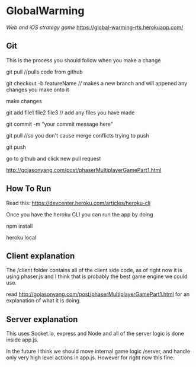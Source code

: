 # GlobalWarming
*Web and iOS strategy game*
https://global-warming-rts.herokuapp.com/
##  Git 
This is the process you should follow when you make a change

git pull //pulls code from github 

git checkout -b featureName // makes a new branch and will appened any changes you make onto it

make changes

git add file1 file2 file3 // add any files you have made

git commit -m "your commit message here"

git pull //so you don't cause merge conflicts trying to push

git push

go to github and click new pull request


http://gojasonyang.com/post/phaserMultiplayerGamePart1.html

## How To Run

Read this: 
https://devcenter.heroku.com/articles/heroku-cli

Once you have the heroku CLI you can run the app by doing

npm install

heroku local


## Client explanation

The /client folder contains all of the client side code, 
as of right now it is using phaser.js and I think that is probably the best game engine we could use.

read http://gojasonyang.com/post/phaserMultiplayerGamePart1.html for an explanation of what it is doing.


## Server explanation

This uses Socket.io, express and Node and all of the server logic is done inside app.js. 

In the future I think we should move internal game logic /server,  and handle only very high level actions in app.js.
However for right now this fine.
